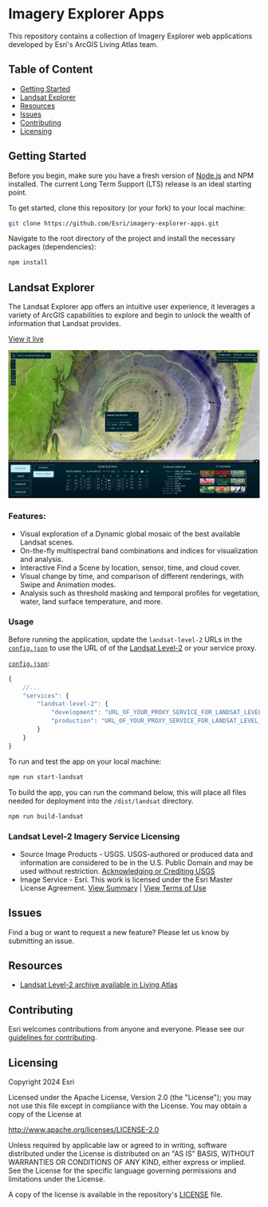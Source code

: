 # Imagery Explorer Apps
This repository contains a collection of Imagery Explorer web applications developed by Esri's ArcGIS Living Atlas team.

## Table of Content
- [Getting Started](#getting-started)
- [Landsat Explorer](#landsat-explorer)
- [Resources](#resources)
- [Issues](#issues)
- [Contributing](#contributing)
- [Licensing](#licensing)

## Getting Started
Before you begin, make sure you have a fresh version of [Node.js](https://nodejs.org/en/) and NPM installed. The current Long Term Support (LTS) release is an ideal starting point.

To get started, clone this repository (or your fork) to your local machine:
```sh
git clone https://github.com/Esri/imagery-explorer-apps.git
```

Navigate to the root directory of the project and install the necessary packages (dependencies):
```sh
npm install
```

## Landsat Explorer

The Landsat Explorer app offers an intuitive user experience, it leverages a variety of ArcGIS capabilities to explore and begin to unlock the wealth of information that Landsat provides. 

[View it live](https://livingatlas.arcgis.com/landsatexplorer/)

![App](./public/thumbnails/landsat.jpg)

### Features:
- Visual exploration of a Dynamic global mosaic of the best available Landsat scenes.
- On-the-fly multispectral band combinations and indices for visualization and analysis.
- Interactive Find a Scene by location, sensor, time, and cloud cover.
- Visual change by time, and comparison of different renderings, with Swipe and Animation modes.
- Analysis such as threshold masking and temporal profiles for vegetation, water, land surface temperature, and more.

### Usage
Before running the application, update the `landsat-level-2` URLs in the [`config.json`](./src/config.json) to use the URL of of the [Landsat Level-2](https://landsat.imagery1.arcgis.com/arcgis/rest/services/LandsatC2L2/ImageServer) or your service proxy. 

[`config.json`](./src/config.json):
```js
{
    //...
    "services": {
        "landsat-level-2": {
            "development": "URL_OF_YOUR_PROXY_SERVICE_FOR_LANDSAT_LEVEL_2",
            "production": "URL_OF_YOUR_PROXY_SERVICE_FOR_LANDSAT_LEVEL_2"
        }
    }
}
```

To run and test the app on your local machine:
```sh
npm run start-landsat
```

To build the app, you can run the command below, this will place all files needed for deployment into the `/dist/landsat` directory.
```sh
npm run build-landsat
```

### Landsat Level-2 Imagery Service Licensing
- Source Image Products - USGS. USGS-authored or produced data and information are considered to be in the U.S. Public Domain and may be used without restriction. [Acknowledging or Crediting USGS](https://www.usgs.gov/information-policies-and-instructions/acknowledging-or-crediting-usgs)
- Image Service - Esri. This work is licensed under the Esri Master License Agreement. [View Summary](https://downloads2.esri.com/arcgisonline/docs/tou_summary.pdf) | [View Terms of Use](https://www.esri.com/en-us/legal/terms/full-master-agreement)

## Issues
Find a bug or want to request a new feature?  Please let us know by submitting an issue.

## Resources
- [Landsat Level-2 archive available in Living Atlas](https://www.esri.com/arcgis-blog/products/arcgis-living-atlas/imagery/landsat-level-2-science-products-and-landsat-explorer/)

## Contributing

Esri welcomes contributions from anyone and everyone. Please see our [guidelines for contributing](https://github.com/esri/contributing).

## Licensing

Copyright 2024 Esri

Licensed under the Apache License, Version 2.0 (the "License");
you may not use this file except in compliance with the License.
You may obtain a copy of the License at

   http://www.apache.org/licenses/LICENSE-2.0

Unless required by applicable law or agreed to in writing, software
distributed under the License is distributed on an "AS IS" BASIS,
WITHOUT WARRANTIES OR CONDITIONS OF ANY KIND, either express or implied.
See the License for the specific language governing permissions and
limitations under the License.

A copy of the license is available in the repository's [LICENSE](./LICENSE) file.

